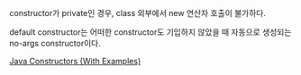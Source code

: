constructor가 private인 경우, class 외부에서 new 연산자 호출이 불가하다.

default constructor는 어떠한 constructor도 기입하지 않았을 때 자동으로 생성되는 no-args constructor이다.

[Java Constructors (With Examples)](https://www.programiz.com/java-programming/constructors)
